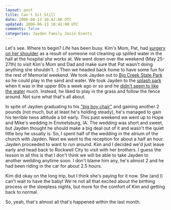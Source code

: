 ```yaml
---           
layout: post
title: Can't Sit Still
date: 2006-06-13 10:42:00 UTC
updated: 2006-06-13 10:42:00 UTC
comments: false
categories: Jayden Family Josie Events
---
```

Let's see. Where to begin? Life has been busy. Kim's Mom, Pat, had [surgery on her shoulder](http://www.flickr.com/photos/kevinminnis/157385714/) as a result of someone not cleaning up spilled water in the hall at the hospital she works at. We went down over the weekend (May 25-27th) to visit Kim's Mom and Dad and make sure that Pat wasn't doing anything she shouldn't. :) Then we headed back home to have some fun for the rest of Memorial weekend. We took Jayden out to [Big Creek State Park](http://www.flickr.com/photos/kevinminnis/156163923/) so he could play in the sand and water. We took Jayden to the [splash park](http://www.flickr.com/photos/kevinminnis/164174512/in/set-72057594125884367/) when it was in the upper 80s a week ago or so and he [didn't seem to like the water](http://www.flickr.com/photos/kevinminnis/164175733/in/set-72057594125884367/) much. Instead, he liked to play in the grass and follow the fence around. Not sure what that's all about.

In spite of Jayden graduating to his ["big boy chair"](http://www.flickr.com/photos/kevinminnis/164174289/in/set-72057594125884367/) and gaining another 2 pounds (not much, but at least he's holding steady), he's managed to gain his terrible twos attitude a bit early. This past weekend we went up to Hope and Mike's wedding in Emmetsburg, IA. The wedding was short and sweet, but Jayden thought he should make a big deal out of it and wasn't the quiet little boy he usually is. So, I spent half of the wedding in the atrium of the church with Jayden. Next we went to the reception for about a half an hour. Jayden proceeded to want to run around. Kim and I decided we'd just leave early and head back to Rockwell City to visit with her brothers. I guess the lesson in all this is that I don't think we will be able to take Jayden to another wedding anytime soon. I don't blame him any, he's almost 2 and he had been riding in the car for about 2.5 hours.

Kim did okay on the long trip, but I think she's paying for it now. She (and I) can't wait to have the baby! We're not all that excited about the birthing process or the sleepless nights, but more for the comfort of Kim and getting back to normal.

So, yeah, that's almost all that's happened within the last month.
